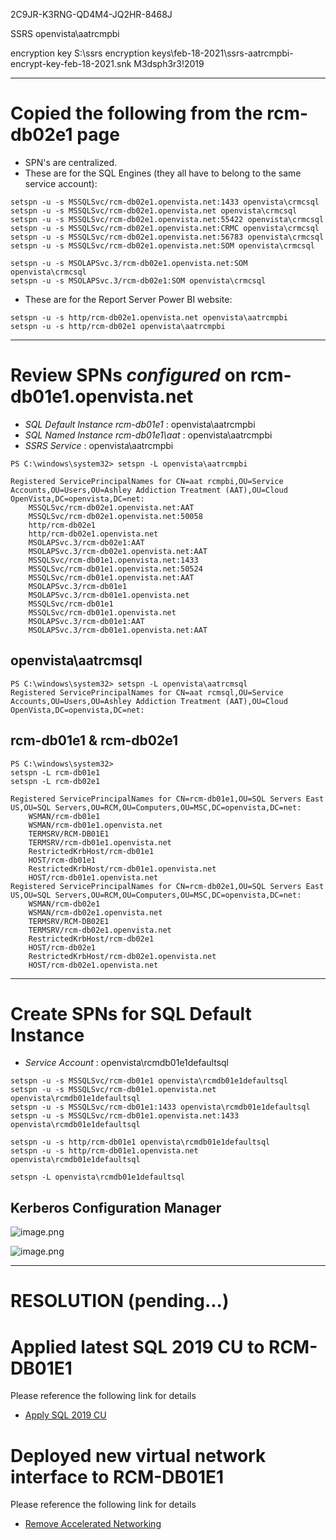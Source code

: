2C9JR-K3RNG-QD4M4-JQ2HR-8468J

SSRS
openvista\aatrcmpbi

encryption key
S:\ssrs encryption keys\feb-18-2021\ssrs-aatrcmpbi-encrypt-key-feb-18-2021.snk
M3dsph3r3!2019

---
# Copied the following from the rcm-db02e1 page

- SPN's are centralized.
- These are for the SQL Engines (they all have to belong to the same service account):
```
setspn -u -s MSSQLSvc/rcm-db02e1.openvista.net:1433 openvista\crmcsql
setspn -u -s MSSQLSvc/rcm-db02e1.openvista.net openvista\crmcsql
setspn -u -s MSSQLSvc/rcm-db02e1.openvista.net:55422 openvista\crmcsql
setspn -u -s MSSQLSvc/rcm-db02e1.openvista.net:CRMC openvista\crmcsql
setspn -u -s MSSQLSvc/rcm-db02e1.openvista.net:56783 openvista\crmcsql
setspn -u -s MSSQLSvc/rcm-db02e1.openvista.net:SOM openvista\crmcsql

setspn -u -s MSOLAPSvc.3/rcm-db02e1.openvista.net:SOM openvista\crmcsql
setspn -u -s MSOLAPSvc.3/rcm-db02e1:SOM openvista\crmcsql
```
- These are for the Report Server Power BI website:
```
setspn -u -s http/rcm-db02e1.openvista.net openvista\aatrcmpbi
setspn -u -s http/rcm-db02e1 openvista\aatrcmpbi
```
---
# Review SPNs _configured_ on rcm-db01e1.openvista.net

- _SQL Default Instance rcm-db01e1_ : openvista\aatrcmpbi
- _SQL Named Instance rcm-db01e1\aat_ : openvista\aatrcmpbi
- _SSRS Service_ : openvista\aatrcmpbi

```
PS C:\windows\system32> setspn -L openvista\aatrcmpbi

Registered ServicePrincipalNames for CN=aat rcmpbi,OU=Service Accounts,OU=Users,OU=Ashley Addiction Treatment (AAT),OU=Cloud OpenVista,DC=openvista,DC=net:
	MSSQLSvc/rcm-db02e1.openvista.net:AAT
	MSSQLSvc/rcm-db02e1.openvista.net:50058
	http/rcm-db02e1
	http/rcm-db02e1.openvista.net
	MSOLAPSvc.3/rcm-db02e1:AAT
	MSOLAPSvc.3/rcm-db02e1.openvista.net:AAT
	MSSQLSvc/rcm-db01e1.openvista.net:1433
	MSSQLSvc/rcm-db01e1.openvista.net:50524
	MSSQLSvc/rcm-db01e1.openvista.net:AAT
	MSOLAPSvc.3/rcm-db01e1
	MSOLAPSvc.3/rcm-db01e1.openvista.net
	MSSQLSvc/rcm-db01e1
	MSSQLSvc/rcm-db01e1.openvista.net
	MSOLAPSvc.3/rcm-db01e1:AAT
	MSOLAPSvc.3/rcm-db01e1.openvista.net:AAT
```

## openvista\aatrcmsql

```
PS C:\windows\system32> setspn -L openvista\aatrcmsql
Registered ServicePrincipalNames for CN=aat rcmsql,OU=Service Accounts,OU=Users,OU=Ashley Addiction Treatment (AAT),OU=Cloud OpenVista,DC=openvista,DC=net:
```

## rcm-db01e1 & rcm-db02e1

```
PS C:\windows\system32> 
setspn -L rcm-db01e1
setspn -L rcm-db02e1

Registered ServicePrincipalNames for CN=rcm-db01e1,OU=SQL Servers East US,OU=SQL Servers,OU=RCM,OU=Computers,OU=MSC,DC=openvista,DC=net:
	WSMAN/rcm-db01e1
	WSMAN/rcm-db01e1.openvista.net
	TERMSRV/RCM-DB01E1
	TERMSRV/rcm-db01e1.openvista.net
	RestrictedKrbHost/rcm-db01e1
	HOST/rcm-db01e1
	RestrictedKrbHost/rcm-db01e1.openvista.net
	HOST/rcm-db01e1.openvista.net
Registered ServicePrincipalNames for CN=rcm-db02e1,OU=SQL Servers East US,OU=SQL Servers,OU=RCM,OU=Computers,OU=MSC,DC=openvista,DC=net:
	WSMAN/rcm-db02e1
	WSMAN/rcm-db02e1.openvista.net
	TERMSRV/RCM-DB02E1
	TERMSRV/rcm-db02e1.openvista.net
	RestrictedKrbHost/rcm-db02e1
	HOST/rcm-db02e1
	RestrictedKrbHost/rcm-db02e1.openvista.net
	HOST/rcm-db02e1.openvista.net
```

---
# Create SPNs for SQL Default Instance

- _Service Account_ : openvista\rcmdb01e1defaultsql

```
setspn -u -s MSSQLSvc/rcm-db01e1 openvista\rcmdb01e1defaultsql
setspn -u -s MSSQLSvc/rcm-db01e1.openvista.net openvista\rcmdb01e1defaultsql
setspn -u -s MSSQLSvc/rcm-db01e1:1433 openvista\rcmdb01e1defaultsql
setspn -u -s MSSQLSvc/rcm-db01e1.openvista.net:1433 openvista\rcmdb01e1defaultsql

setspn -u -s http/rcm-db01e1 openvista\rcmdb01e1defaultsql
setspn -u -s http/rcm-db01e1.openvista.net openvista\rcmdb01e1defaultsql

setspn -L openvista\rcmdb01e1defaultsql
```

## Kerberos Configuration Manager

![image.png](https://dev.azure.com/limlab/bb0e22cd-eff0-4e63-82dc-2e54a075d32a/_apis/wiki/wikis/d8c97a3d-4543-4bca-8575-e841adf3416e/pages/224/comments/attachments/64e84e9d-2ae4-4bbe-b2a6-16e64c73ff32)

![image.png](https://dev.azure.com/limlab/bb0e22cd-eff0-4e63-82dc-2e54a075d32a/_apis/wiki/wikis/d8c97a3d-4543-4bca-8575-e841adf3416e/pages/224/comments/attachments/21b91e39-d370-4355-8e18-b8a9071dcbc1) 

---
# RESOLUTION (pending...)

# Applied latest SQL 2019 CU to RCM-DB01E1

Please reference the following link for details

- [Apply SQL 2019 CU](/Knowledge-Base/Database-Services/multi%2Dinstance-sql-servers/rcm%2Ddb01e1.openvista.net/Apply-SQL-2019-CU)

# Deployed new virtual network interface to RCM-DB01E1
Please reference the following link for details

- [Remove Accelerated Networking](/Knowledge-Base/Database-Services/multi%2Dinstance-sql-servers/rcm%2Ddb01e1.openvista.net/Remove-Accelerated-Networking)



